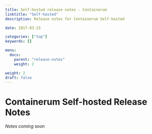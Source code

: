 ```yaml
---
title: Self-hosted release notes - Containerum
linktitle: "Self-hosted"
description: Release notes for Containerum Self-hosted

date: 2017-03-23

categories: ["top"]
keywords: []

menu:
  docs:
    parent: "release-notes"
    weight: 2

weight: 2
draft: false
---
```



# Containerum Self-hosted Release Notes
*Notes coming soon*
